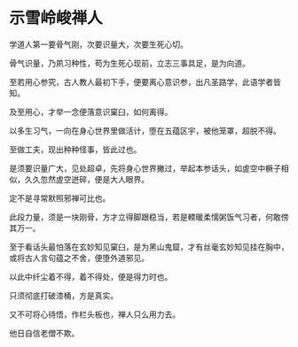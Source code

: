# 示雪岭峻禅人

学道人第一要骨气刚，次要识量大，次要生死心切。

骨气识量，乃夙习种性，苟为生死心现前，立志三事具足，是为向道。

至若用心参究，古人教人最初下手，便要离心意识参，出凡圣路学，此语学者皆知。

及至用心，才举一念便落意识窠臼，如何离得。

以多生习气，一向在身心世界里做活计，堕在五蕴区宇，被他笼罩，超脱不得。

至做工夫，现出种种怪事，皆此过也。

是须要识量广大，见处超卓，先将身心世界撇过，举起本参话头，如虗空中橛子相似，久久忽然虗空迸碎，便是大人眼界。

定不是寻常默照邪禅可比也。

此段力量，须是一块刚骨，方才立得脚跟稳当，若是輭暖柔懦粥饭气习者，何敢傍其万一。

至于看话头最怕落在玄妙知见窠臼，是为黑山鬼窟，才有丝毫玄妙知见挂在胸中，或将古人言句蕴之不舍，便堕外道邪见。

以此中纤尘着不得，着不得处，便是得力时也。

只须彻底打破漆桶，方是真实。

又不可将心待悟，作栏头板也，禅人只么用力去。

他日自信老僧不欺。